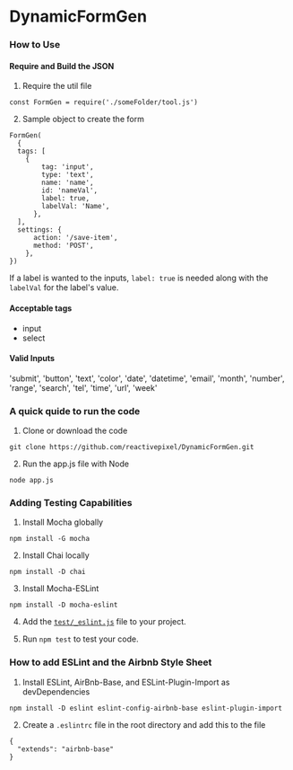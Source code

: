# DynamicFormGen

### How to Use

#### Require and Build the JSON

1.  Require the util file

```
const FormGen = require('./someFolder/tool.js')
```

2.  Sample object to create the form

```
FormGen(
  {
  tags: [
    {
        tag: 'input',
        type: 'text',
        name: 'name',
        id: 'nameVal',
        label: true,
        labelVal: 'Name',
      },
  ],
  settings: {
      action: '/save-item',
      method: 'POST',
    },
})
```

If a label is wanted to the inputs, `label: true` is needed along with the `labelVal` for the label's value.

#### Acceptable tags

* input
* select

#### Valid Inputs

'submit', 'button', 'text', 'color', 'date', 'datetime', 'email', 'month', 'number', 'range', 'search', 'tel', 'time', 'url', 'week'

### A quick quide to run the code

1.  Clone or download the code

```
git clone https://github.com/reactivepixel/DynamicFormGen.git
```

2.  Run the app.js file with Node

```
node app.js
```

### Adding Testing Capabilities

1.  Install Mocha globally

```
npm install -G mocha
```

2.  Install Chai locally

```
npm install -D chai
```

3.  Install Mocha-ESLint

```
npm install -D mocha-eslint
```

4.  Add the [`test/_eslint.js`](https://github.com/krogers78/Max-Bot/blob/dev/test/__eslint.js) file to your project.

5.  Run `npm test` to test your code.

### How to add ESLint and the Airbnb Style Sheet

1.  Install ESLint, AirBnb-Base, and ESLint-Plugin-Import as devDependencies

```
npm install -D eslint eslint-config-airbnb-base eslint-plugin-import
```

2.  Create a `.eslintrc` file in the root directory and add this to the file

```
{
  "extends": "airbnb-base"
}
```

